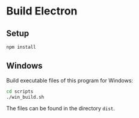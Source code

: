 # Build Electron

## Setup

```sh
npm install
```

## Windows

Build executable files of this program for Windows:

```sh
cd scripts
./win_build.sh
```

The files can be found in the directory `dist`.
